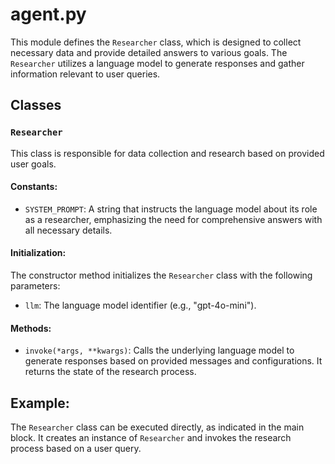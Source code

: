 # agent.py

This module defines the `Researcher` class, which is designed to collect necessary data and provide detailed answers to various goals. The `Researcher` utilizes a language model to generate responses and gather information relevant to user queries.

## Classes

### `Researcher`

This class is responsible for data collection and research based on provided user goals.

#### Constants:
- `SYSTEM_PROMPT`: A string that instructs the language model about its role as a researcher, emphasizing the need for comprehensive answers with all necessary details.

#### Initialization:

The constructor method initializes the `Researcher` class with the following parameters:
- `llm`: The language model identifier (e.g., "gpt-4o-mini").

#### Methods:

- `invoke(*args, **kwargs)`:
  Calls the underlying language model to generate responses based on provided messages and configurations. It returns the state of the research process.

## Example:

The `Researcher` class can be executed directly, as indicated in the main block. It creates an instance of `Researcher` and invokes the research process based on a user query.